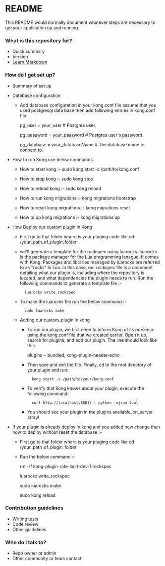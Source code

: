 # README #

This README would normally document whatever steps are necessary to get your application up and running.

### What is this repository for? ###

* Quick summary
* Version
* [Learn Markdown](https://bitbucket.org/tutorials/markdowndemo)

### How do I get set up? ###

* Summary of set up

* Database configuration
	
	* Add database configuration in your kong.conf file assume that you used postgresql data base then add following entries in kong.conf file
		
		pg_user = your_user                  # Postgres user.
		
		pg_password = your_password          # Postgres user's password.
		
		pg_database = your_databaseName      # The database name to connect to.

* How to run Kong use below commands
	* How to start kong :-
	 	sudo kong start -c /path/to/kong.conf
	 
	* How to stop kong :-
	 	sudo kong stop
	 
	* How to reload kong :-
	 	sudo kong reload
	 
	* How to run kong migrations :-
	 	kong migrations bootstrap
	 
	* How to reset kong migrations :-
	 	kong migrations reset
	 
	* How to up kong migrations :-
	 	kong migrations up

* How Deploy our custom plugin in Kong
	
	* First go to that folder where is your pluging code like cd /your_path_of_plugin_folder
	
	* we'll generate a template for the rockspec using luarocks. luarocks is the package manager for the Lua programming lanague. 
	  It comes with Kong. Packages and libraries managed by luarocks are referred to as "rocks" in Lua. In this case, our rockspec 
	  file is a document detailing what our plugin is, including where the repository is located, and what dependencies the plugin needs to run. 
	  Run the following commands to generate a template file :-
			
			luarocks write_rockspec
	
	* To make the luarocks file run the below command :-
			
			sudo luarocks make
	
	* Adding our custom_plugin in kong
		* To run our plugin, we first need to inform Kong of its presence using the kong.conf file that we created earlier. Open it up, search for plugins, and add our plugin. 
		 The line should look like this:
			
			plugins = bundled, kong-plugin-header-echo
		
		* Then save and exit the file. Finally, cd to the root directory of your plugin and run:
				
				kong start -c /path/to/your/kong.conf
			
		* To verify that Kong knows about your plugin, execute the following command:
				
				curl http://localhost:8001/ | python -mjson.tool
		* You should see your plugin in the plugins.available_on_server array!
			
* If your plugin is already deploy in kong and you added new change then how to deploy without reset the database :-
	
	* First go to that folder where is your pluging code like cd /your_path_of_plugin_folder
	
	* Run the below command :-
		
		rm -rf kong-plugin-rate-limit-dev-1.rockspec 
		
		luarocks write_rockspec
		
		sudo luarocks make
		
		sudo kong reload
	

	

### Contribution guidelines ###

* Writing tests
* Code review
* Other guidelines

### Who do I talk to? ###

* Repo owner or admin
* Other community or team contact